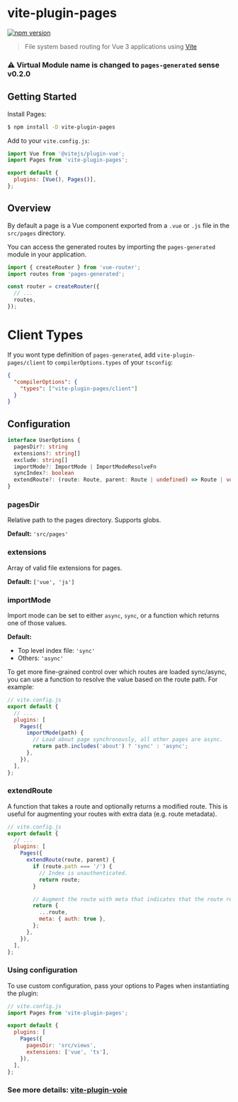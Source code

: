 # vite-plugin-pages


[![npm version](https://img.shields.io/npm/v/vite-plugin-pages)](https://www.npmjs.com/package/vite-plugin-pages)

> File system based routing for Vue 3 applications using [Vite](https://github.com/vitejs/vite)

### **⚠️ Virtual Module name is changed to `pages-generated` sense v0.2.0**

## Getting Started

Install Pages:

```bash
$ npm install -D vite-plugin-pages
```

Add to your `vite.config.js`:

```js
import Vue from '@vitejs/plugin-vue';
import Pages from 'vite-plugin-pages';

export default {
  plugins: [Vue(), Pages()],
};
```

## Overview

By default a page is a Vue component exported from a `.vue` or `.js` file in the `src/pages` directory.

You can access the generated routes by importing the `pages-generated` module in your application.

```js
import { createRouter } from 'vue-router';
import routes from 'pages-generated';

const router = createRouter({
  // ...
  routes,
});
```

# Client Types
If you wont type definition of `pages-generated`, add `vite-plugin-pages/client` to `compilerOptions.types` of your `tsconfig`:
```json
{
  "compilerOptions": {
    "types": ["vite-plugin-pages/client"]
  }
}
```

## Configuration

```ts
interface UserOptions {
  pagesDir?: string
  extensions?: string[]
  exclude: string[]
  importMode?: ImportMode | ImportModeResolveFn
  syncIndex?: boolean
  extendRoute?: (route: Route, parent: Route | undefined) => Route | void
}
```

### pagesDir

Relative path to the pages directory. Supports globs.

**Default:** `'src/pages'`

### extensions

Array of valid file extensions for pages.

**Default:** `['vue', 'js']`

### importMode

Import mode can be set to either `async`, `sync`, or a function which returns one of those values.

**Default:** 
- Top level index file: `'sync'`
- Others: `'async'`

To get more fine-grained control over which routes are loaded sync/async, you can use a function to resolve the value based on the route path. For example:

```js
// vite.config.js
export default {
  // ...
  plugins: [
    Pages({
      importMode(path) {
        // Load about page synchronously, all other pages are async.
        return path.includes('about') ? 'sync' : 'async';
      },
    }),
  ],
};
```

### extendRoute

A function that takes a route and optionally returns a modified route. This is useful for augmenting your routes with extra data (e.g. route metadata).

```js
// vite.config.js
export default {
  // ...
  plugins: [
    Pages({
      extendRoute(route, parent) {
        if (route.path === '/') {
          // Index is unauthenticated.
          return route;
        }

        // Augment the route with meta that indicates that the route requires authentication.
        return {
          ...route,
          meta: { auth: true },
        };
      },
    }),
  ],
};
```

### Using configuration

To use custom configuration, pass your options to Pages when instantiating the plugin:

```js
// vite.config.js
import Pages from 'vite-plugin-pages';

export default {
  plugins: [
    Pages({
      pagesDir: 'src/views',
      extensions: ['vue', 'ts'],
    }),
  ],
};
```

### **See more details: [vite-plugin-voie](https://github.com/brattonross/vite-plugin-voie)**
